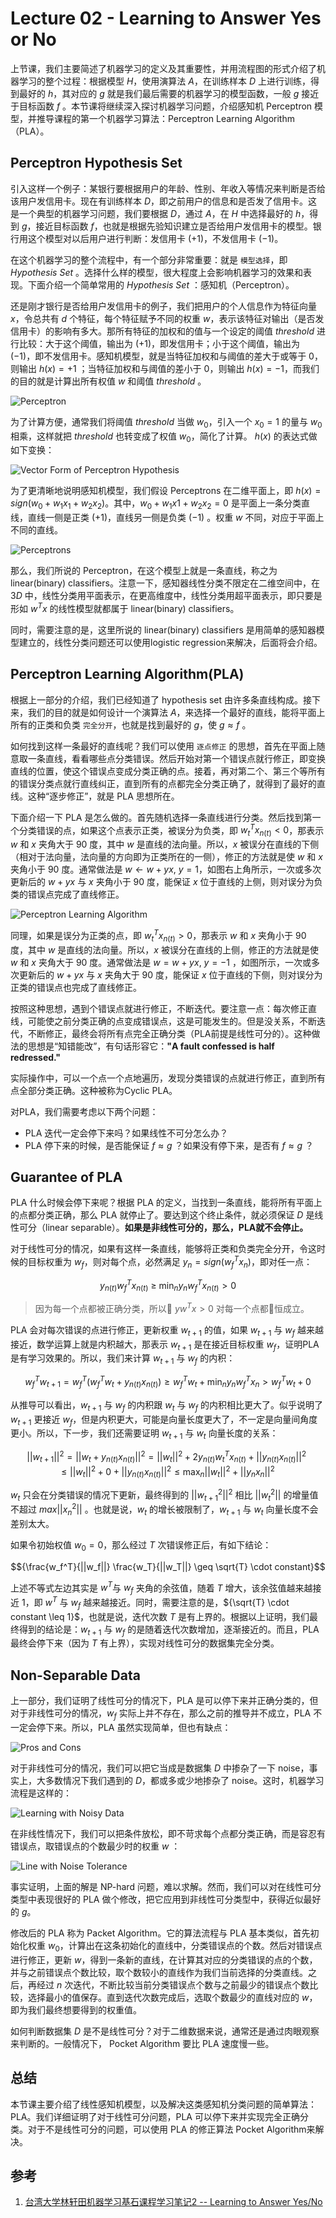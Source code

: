 # Lecture 02 - Learning to Answer Yes or No

上节课，我们主要简述了机器学习的定义及其重要性，并用流程图的形式介绍了机器学习的整个过程：根据模型 ${H}$，使用演算法 ${A}$，在训练样本 ${D}$ 上进行训练，得到最好的 ${h}$，其对应的 ${g}$ 就是我们最后需要的机器学习的模型函数，一般 ${g}$ 接近于目标函数 ${f}$ 。本节课将继续深入探讨机器学习问题，介绍感知机 Perceptron 模型，并推导课程的第一个机器学习算法：Perceptron Learning Algorithm（PLA）。

## Perceptron Hypothesis Set

引入这样一个例子：某银行要根据用户的年龄、性别、年收入等情况来判断是否给该用户发信用卡。现在有训练样本 ${D}$，即之前用户的信息和是否发了信用卡。这是一个典型的机器学习问题，我们要根据 ${D}$，通过 ${A}$，在 ${H}$ 中选择最好的 ${h}$，得到 ${g}$，接近目标函数 ${f}$，也就是根据先验知识建立是否给用户发信用卡的模型。银行用这个模型对以后用户进行判断：发信用卡 ${(+1)}$，不发信用卡 ${(-1)}$。

在这个机器学习的整个流程中，有一个部分非常重要：就是 `模型选择`，即 ${Hypothesis\ Set}$ 。选择什么样的模型，很大程度上会影响机器学习的效果和表现。下面介绍一个简单常用的 ${Hypothesis\ Set}$ ：感知机（Perceptron）。

还是刚才银行是否给用户发信用卡的例子，我们把用户的个人信息作为特征向量 ${x}$，令总共有 ${d}$ 个特征，每个特征赋予不同的权重 ${w}$，表示该特征对输出（是否发信用卡）的影响有多大。那所有特征的加权和的值与一个设定的阈值 ${threshold}$ 进行比较：大于这个阈值，输出为 ${(+1)}$，即发信用卡；小于这个阈值，输出为 ${(-1)}$，即不发信用卡。感知机模型，就是当特征加权和与阈值的差大于或等于 ${0}$，则输出 ${h(x) = +1}$ ；当特征加权和与阈值的差小于 ${0}$，则输出 ${h(x) = -1}$，而我们的目的就是计算出所有权值 ${w}$ 和阈值 ${threshold}$ 。

![Perceptron](http://ofqm89vhw.bkt.clouddn.com/caaa7f079e66ebaea2a1df4c7872ed8a.png)

为了计算方便，通常我们将阈值 ${threshold}$ 当做 ${w_0}$，引入一个 ${x_0 = 1}$ 的量与 ${w_0}$ 相乘，这样就把 ${threshold}$ 也转变成了权值 ${w_0}$，简化了计算。 ${h(x)}$ 的表达式做如下变换：

![Vector Form of Perceptron Hypothesis](http://ofqm89vhw.bkt.clouddn.com/c217213eb3f46406edc7b515b3d296e7.png)

为了更清晰地说明感知机模型，我们假设 Perceptrons 在二维平面上，即 ${h(x) = sign(w_0 + w_1 x_1 + w_2 x_2)}$。其中，${w_0 + w_1 x 1 + w_2 x_2=0}$ 是平面上一条分类直线，直线一侧是正类 ${(+1)}$，直线另一侧是负类 ${(-1)}$ 。权重 ${w}$ 不同，对应于平面上不同的直线。

![Perceptrons](http://ofqm89vhw.bkt.clouddn.com/fda4f4a3440a4bb21f3ad7c249b54fac.png)

那么，我们所说的 Perceptron，在这个模型上就是一条直线，称之为 linear(binary) classifiers。注意一下，感知器线性分类不限定在二维空间中，在 ${3D}$ 中，线性分类用平面表示，在更高维度中，线性分类用超平面表示，即只要是形如 ${w^{T}x}$ 的线性模型就都属于 linear(binary) classifiers。

同时，需要注意的是，这里所说的 linear(binary) classifiers 是用简单的感知器模型建立的，线性分类问题还可以使用logistic regression来解决，后面将会介绍。

## Perceptron Learning Algorithm(PLA)

根据上一部分的介绍，我们已经知道了 hypothesis set 由许多条直线构成。接下来，我们的目的就是如何设计一个演算法 ${A}$，来选择一个最好的直线，能将平面上所有的正类和负类 `完全分开`，也就是找到最好的 ${g}$，使 ${g \approx f}$ 。

如何找到这样一条最好的直线呢？我们可以使用 `逐点修正` 的思想，首先在平面上随意取一条直线，看看哪些点分类错误。然后开始对第一个错误点就行修正，即变换直线的位置，使这个错误点变成分类正确的点。接着，再对第二个、第三个等所有的错误分类点就行直线纠正，直到所有的点都完全分类正确了，就得到了最好的直线。这种“逐步修正”，就是 PLA 思想所在。

下面介绍一下 PLA 是怎么做的。首先随机选择一条直线进行分类。然后找到第一个分类错误的点，如果这个点表示正类，被误分为负类，即 ${w_t^{T} x_{n(t)} < 0}$，那表示 ${w}$ 和 ${x}$ 夹角大于 ${90}$ 度，其中 ${w}$ 是直线的法向量。所以，${x}$ 被误分在直线的下侧（相对于法向量，法向量的方向即为正类所在的一侧），修正的方法就是使 ${w}$ 和 ${x}$ 夹角小于 ${90}$ 度。通常做法是 ${w \leftarrow w + yx,\ y = 1}$，如图右上角所示，一次或多次更新后的 ${w + yx}$ 与 ${x}$ 夹角小于 ${90}$ 度，能保证 ${x}$ 位于直线的上侧，则对误分为负类的错误点完成了直线修正。

![Perceptron Learning Algorithm](http://ofqm89vhw.bkt.clouddn.com/d257197ec773a5c7732370d0ae684943.png)

同理，如果是误分为正类的点，即 ${w_t^{T} x_{n(t)} > 0}$，那表示 ${w}$ 和 ${x}$ 夹角小于 ${90}$ 度，其中 ${w}$ 是直线的法向量。所以，${x}$ 被误分在直线的上侧，修正的方法就是使 ${w}$ 和 ${x}$ 夹角大于 ${90}$ 度。通常做法是 ${w = w + yx,\ y = -1}$ ，如图所示，一次或多次更新后的 ${w + yx}$ 与 ${x}$ 夹角大于 ${90}$ 度，能保证 ${x}$ 位于直线的下侧，则对误分为正类的错误点也完成了直线修正。

按照这种思想，遇到个错误点就进行修正，不断迭代。要注意一点：每次修正直线，可能使之前分类正确的点变成错误点，这是可能发生的。但是没关系，不断迭代，不断修正，最终会将所有点完全正确分类（PLA前提是线性可分的）。这种做法的思想是“知错能改”，有句话形容它：**"A fault confessed is half redressed."**

实际操作中，可以一个点一个点地遍历，发现分类错误的点就进行修正，直到所有点全部分类正确。这种被称为Cyclic PLA。

对PLA，我们需要考虑以下两个问题：

- PLA 迭代一定会停下来吗？如果线性不可分怎么办？
- PLA 停下来的时候，是否能保证 ${f \approx g}$ ？如果没有停下来，是否有 ${f \approx g}$ ？

## Guarantee of PLA

PLA 什么时候会停下来呢？根据 PLA 的定义，当找到一条直线，能将所有平面上的点都分类正确，那么 PLA 就停止了。要达到这个终止条件，就必须保证 ${D}$ 是线性可分（linear separable）。**如果是非线性可分的，那么，PLA就不会停止。**

对于线性可分的情况，如果有这样一条直线，能够将正类和负类完全分开，令这时候的目标权重为 ${w_f}$，则对每个点，必然满足 ${y_n = sign(w_f^{T} x_n)}$，即对任一点：

$${y_{n(t)} w_f^T x_{n(t)} \ \geq \ \min_{n} y_n w_f^T x_{n(t)} > 0}$$

> 因为每一个点都被正确分类，所以 ${y w^T x > 0}$ 对每一个点都恒成立。

PLA 会对每次错误的点进行修正，更新权重 ${w_{t+1}}$ 的值，如果 ${w_{t+1}}$ 与 ${w_f}$ 越来越接近，数学运算上就是内积越大，那表示 ${w_{t+1}}$ 是在接近目标权重 ${w_f}$，证明PLA是有学习效果的。所以，我们来计算 ${w_{t+1}}$ 与 ${w_f}$ 的内积：

$${w_f^T w_{t+1} = w_f^T(w_f^Tw_t + y_{n(t)} x_{n(t)}) \geq w_f^Tw_t + \min_{n} y_n w_f^T x_n > w_f^T w_t + 0}$$

从推导可以看出，${w_{t+1}}$ 与 ${w_f}$ 的内积跟 ${w_t}$ 与 ${w_f}$ 的内积相比更大了。似乎说明了 ${w_{t+1}}$ 更接近 ${w_f}$，但是内积更大，可能是向量长度更大了，不一定是向量间角度更小。所以，下一步，我们还需要证明 ${w_{t+1}}$ 与 ${w_t}$ 向量长度的关系：

$${||w_{t+1}||^2 = ||w_t + y_{n(t)}x_{n(t)}||^2 = ||w_t||^2 + 2 y_{n(t)}w_t^Tx_{n(t)} + ||y_{n(t)}x_{n(t)}||^2 \leq ||w_t||^2 + 0+ ||y_{n(t)}x_{n(t)}||^2 \leq \max_{n} ||w_t||^2 + ||y_{n}x_{n}||^2}$$

${w_t}$ 只会在分类错误的情况下更新，最终得到的 ${||w^{2}_{t+1}||^2}$ 相比 ${||w_{t}^{2}||}$ 的增量值不超过 ${max||x^2_n||}$ 。也就是说，${w_t}$ 的增长被限制了，${w_{t+1}}$ 与 ${w_t}$ 向量长度不会差别太大。

如果令初始权值 ${w_0 = 0}$，那么经过 ${T}$ 次错误修正后，有如下结论：

$${\frac{w_f^T}{||w_f||} \frac{w_T}{||w_T||} \geq \sqrt{T} \cdot constant}$$

上述不等式左边其实是 ${w^T}$与 ${w_f}$ 夹角的余弦值，随着 ${T}$ 增大，该余弦值越来越接近 ${1}$，即 ${w^T}$ 与 ${w_f}$ 越来越接近。同时，需要注意的是，${\sqrt{T} \cdot constant \leq 1}$，也就是说，迭代次数 ${T}$ 是有上界的。根据以上证明，我们最终得到的结论是：${w_{t+1}}$ 与 ${w_f}$ 的是随着迭代次数增加，逐渐接近的。而且，PLA 最终会停下来（因为 ${T}$ 有上界），实现对线性可分的数据集完全分类。

## Non-Separable Data

上一部分，我们证明了线性可分的情况下，PLA 是可以停下来并正确分类的，但对于非线性可分的情况，${w_f}$ 实际上并不存在，那么之前的推导并不成立，PLA 不一定会停下来。所以，PLA 虽然实现简单，但也有缺点：

![Pros and Cons](http://ofqm89vhw.bkt.clouddn.com/89edcd6428f62d7adbe03b86dc52efa0.png)

对于非线性可分的情况，我们可以把它当成是数据集 ${D}$ 中掺杂了一下 noise，事实上，大多数情况下我们遇到的 ${D}$，都或多或少地掺杂了 noise。这时，机器学习流程是这样的：

![Learning with Noisy Data](http://ofqm89vhw.bkt.clouddn.com/d386df1802a7dc504e844e9ba3201686.png)

在非线性情况下，我们可以把条件放松，即不苛求每个点都分类正确，而是容忍有错误点，取错误点的个数最少时的权重 ${w}$ ：

![Line with Noise Tolerance](http://ofqm89vhw.bkt.clouddn.com/ba86a35d6b2091310ca0b1af8a8933c6.png)

事实证明，上面的解是 NP-hard 问题，难以求解。然而，我们可以对在线性可分类型中表现很好的 PLA 做个修改，把它应用到非线性可分类型中，获得近似最好的 ${g}$。

修改后的 PLA 称为 Packet Algorithm。它的算法流程与 PLA 基本类似，首先初始化权重 ${w_0}$，计算出在这条初始化的直线中，分类错误点的个数。然后对错误点进行修正，更新 ${w}$，得到一条新的直线，在计算其对应的分类错误的点的个数，并与之前错误点个数比较，取个数较小的直线作为我们当前选择的分类直线。之后，再经过 ${n}$ 次迭代，不断比较当前分类错误点个数与之前最少的错误点个数比较，选择最小的值保存。直到迭代次数完成后，选取个数最少的直线对应的 ${w}$，即为我们最终想要得到的权重值。

如何判断数据集 ${D}$ 是不是线性可分？对于二维数据来说，通常还是通过肉眼观察来判断的。一般情况下， Pocket Algorithm 要比 PLA 速度慢一些。

## 总结

本节课主要介绍了线性感知机模型，以及解决这类感知机分类问题的简单算法：PLA。我们详细证明了对于线性可分问题，PLA 可以停下来并实现完全正确分类。对于不是线性可分的问题，可以使用 PLA 的修正算法 Pocket Algorithm来解决。

## 参考

1. [台湾大学林轩田机器学习基石课程学习笔记2 -- Learning to Answer Yes/No](http://blog.csdn.net/red_stone1/article/details/70866527)